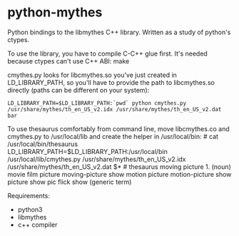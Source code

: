 python-mythes
=============

Python bindings to the libmythes C++ library.
Written as a study of python's ctypes.

To use the library, you have to compile C-C++ glue first. It's needed because
ctypes can't use C++ ABI:
    make 

cmythes.py looks for libcmythes.so you've just created in LD_LIBRARY_PATH, so you'll have to provide the path to libcmythes.so directly (paths can be different on your system):

    LD_LIBRARY_PATH=$LD_LIBRARY_PATH:`pwd` python cmythes.py /usr/share/mythes/th_en_US_v2.idx /usr/share/mythes/th_en_US_v2.dat bar


To use thesaurus comfortably from command line, move libcmythes.co and
cmythes.py to /usr/local/lib and create the helper in /usr/local/bin:
    # cat /usr/local/bin/thesaurus
    LD_LIBRARY_PATH=$LD_LIBRARY_PATH:/usr/local/bin /usr/local/lib/cmythes.py /usr/share/mythes/th_en_US_v2.idx /usr/share/mythes/th_en_US_v2.dat $*
    # thesaurus moving picture
    1. (noun) movie
        film
        picture
        moving-picture show
        motion picture
        motion-picture show
        picture show
        pic
        flick
        show (generic term)

Requirements:
* python3
* libmythes
* c++ compiler
